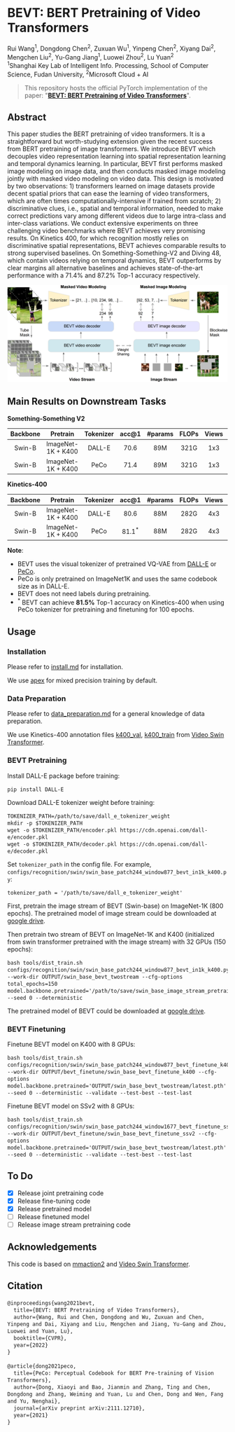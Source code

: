 # BEVT: BERT Pretraining of Video Transformers

Rui Wang<sup>1</sup>, Dongdong Chen<sup>2</sup>, Zuxuan Wu<sup>1</sup>, Yinpeng Chen<sup>2</sup>, Xiyang Dai<sup>2</sup>, Mengchen Liu<sup>2</sup>, Yu-Gang Jiang<sup>1</sup>, Luowei Zhou<sup>2</sup>, Lu Yuan<sup>2</sup> <br>
<sup>1</sup>Shanghai Key Lab of Intelligent Info. Processing, School of Computer Science, Fudan University, <sup>2</sup>Microsoft Cloud + AI

> This repository hosts the official PyTorch implementation of the paper: "[**BEVT: BERT Pretraining of Video Transformers**](https://arxiv.org/abs/2112.01529)".

## Abstract

This paper studies the BERT pretraining of video transformers. It is a straightforward but worth-studying extension given the recent success from BERT pretraining of image transformers. We introduce BEVT which decouples video representation learning into spatial representation learning and temporal dynamics learning. In particular, BEVT first performs masked image modeling on image data, and then conducts masked image modeling jointly with masked video modeling on video data. This design is motivated by two observations: 1) transformers learned on image datasets provide decent spatial priors that can ease the learning of video transformers, which are often times computationally-intensive if trained from scratch; 2) discriminative clues, i.e., spatial and temporal information, needed to make correct predictions vary among different videos  due to large intra-class and inter-class variations. We conduct extensive experiments on three challenging video benchmarks where BEVT achieves very promising results. On Kinetics 400, for which recognition mostly relies on discriminative spatial representations, BEVT achieves comparable results to strong supervised baselines. On Something-Something-V2 and Diving 48, which contain videos relying on temporal dynamics, BEVT outperforms by clear margins all alternative baselines and achieves state-of-the-art performance with a 71.4% and 87.2% Top-1 accuracy respectively.

<img src="assets/bevt_framework.png">



## Main Results on Downstream Tasks

**Something-Something V2**

| Backbone |  Pretrain   | Tokenizer | acc@1 | #params | FLOPs | Views | config | model |
| :---: | :---: | :---: | :---: | :---: | :---: | :---: | :---: | :---: |
|  Swin-B  | ImageNet-1K + K400 |  DALL-E   |  70.6  |   89M   |  321G  |  1x3  |  [config](configs/recognition/swin/swin_base_patch244_window1677_bevt_finetune_ssv2.py)  | ToDo |
|  Swin-B  | ImageNet-1K + K400 |  PeCo     |  71.4  |   89M   |  321G  |  1x3  |  [config](configs/recognition/swin/swin_base_patch244_window1677_bevt_finetune_ssv2.py)  | ToDo |


**Kinetics-400**

| Backbone |  Pretrain   | Tokenizer | acc@1 | #params | FLOPs | Views | config | model |
| :---: | :---: | :---: | :---: | :---: | :---: | :---: | :---: | :---: |
|  Swin-B  | ImageNet-1K + K400 |  DALL-E   |  80.6  |   88M   |  282G  |  4x3  |  [config](configs/recognition/swin/swin_base_patch244_window877_bevt_finetune_k400.py)  | ToDo |
|  Swin-B  | ImageNet-1K + K400 |  PeCo     |  81.1<sup>*</sup>  |   88M   |  282G  |  4x3  |  [config](configs/recognition/swin/swin_base_patch244_window877_bevt_finetune_k400.py)  | ToDo |

**Note**:

- BEVT uses the visual tokenizer of pretrained VQ-VAE from [DALL-E](https://arxiv.org/abs/2102.12092) or [PeCo](https://arxiv.org/abs/2111.12710).
- PeCo is only pretrained on ImageNet1K and uses the same codebook size as in DALL-E.
- BEVT does not need labels during pretraining.
- <sup>*</sup> BEVT can achieve **81.5%** Top-1 accuracy on Kinetics-400 when using PeCo tokenizer for pretraining and finetuning for 100 epochs.  


## Usage

###  Installation

Please refer to [install.md](docs/install.md) for installation.

We use [apex](https://github.com/NVIDIA/apex.git) for mixed precision training by default.

###  Data Preparation

Please refer to [data_preparation.md](docs/data_preparation.md) for a general knowledge of data preparation.

We use Kinetics-400 annotation files [k400_val](https://github.com/SwinTransformer/storage/releases/download/v1.0.6/k400_val.txt), [k400_train](https://github.com/SwinTransformer/storage/releases/download/v1.0.6/k400_train.txt) from [Video Swin Transformer](https://github.com/SwinTransformer/Video-Swin-Transformer).


### BEVT Pretraining

Install DALL-E package before training:
```
pip install DALL-E
```

Download DALL-E tokenizer weight before training:
```shell
TOKENIZER_PATH=/path/to/save/dall_e_tokenizer_weight
mkdir -p $TOKENIZER_PATH
wget -o $TOKENIZER_PATH/encoder.pkl https://cdn.openai.com/dall-e/encoder.pkl
wget -o $TOKENIZER_PATH/decoder.pkl https://cdn.openai.com/dall-e/decoder.pkl
```

Set `tokenizer_path` in the config file. For example, `configs/recognition/swin/swin_base_patch244_window877_bevt_in1k_k400.py`:
```shell
tokenizer_path = '/path/to/save/dall_e_tokenizer_weight'
```

First, pretrain the image stream of BEVT (Swin-base) on ImageNet-1K (800 epochs). The pretrained model of image stream could be downloaded at [google drive](https://drive.google.com/file/d/1VHKAH9YA_VD8M8bfGp2Svreqv0iuikB6/view?usp=sharing).

Then pretrain two stream of BEVT on ImageNet-1K and K400 (initialized from swin transformer pretrained with the image stream) with 32 GPUs (150 epochs):

```shell
bash tools/dist_train.sh configs/recognition/swin/swin_base_patch244_window877_bevt_in1k_k400.py --work-dir OUTPUT/swin_base_bevt_twostream --cfg-options total_epochs=150 model.backbone.pretrained='/path/to/save/swin_base_image_stream_pretrain.pth' --seed 0 --deterministic
```

The pretrained model of BEVT could be downloaded at [google drive](https://drive.google.com/file/d/13pMnG1ylyyKmhx5MKNZvqe7jHtPMY9cy/view?usp=sharing).

### BEVT Finetuning

Finetune BEVT model on K400 with 8 GPUs:

```shell
bash tools/dist_train.sh configs/recognition/swin/swin_base_patch244_window877_bevt_finetune_k400.py --work-dir OUTPUT/bevt_finetune/swin_base_bevt_finetune_k400 --cfg-options model.backbone.pretrained='OUTPUT/swin_base_bevt_twostream/latest.pth' --seed 0 --deterministic --validate --test-best --test-last
```

Finetune BEVT model on SSv2 with 8 GPUs:

```shell
bash tools/dist_train.sh configs/recognition/swin/swin_base_patch244_window1677_bevt_finetune_ssv2.py --work-dir OUTPUT/bevt_finetune/swin_base_bevt_finetune_ssv2 --cfg-options model.backbone.pretrained='OUTPUT/swin_base_bevt_twostream/latest.pth' --seed 0 --deterministic --validate --test-best --test-last
```

## To Do
- [x] Release joint pretraining code
- [x] Release fine-tuning code  
- [x] Release pretrained model
- [ ] Release finetuned model
- [ ] Release image stream pretraining code

## Acknowledgements

This code is based on [mmaction2](https://github.com/open-mmlab/mmaction2) and [Video Swin Transformer](https://github.com/SwinTransformer/Video-Swin-Transformer).

## Citation

```
@inproceedings{wang2021bevt,
  title={BEVT: BERT Pretraining of Video Transformers},
  author={Wang, Rui and Chen, Dongdong and Wu, Zuxuan and Chen, Yinpeng and Dai, Xiyang and Liu, Mengchen and Jiang, Yu-Gang and Zhou, Luowei and Yuan, Lu},
  booktitle={CVPR},
  year={2022}
}

@article{dong2021peco,
  title={PeCo: Perceptual Codebook for BERT Pre-training of Vision Transformers},
  author={Dong, Xiaoyi and Bao, Jianmin and Zhang, Ting and Chen, Dongdong and Zhang, Weiming and Yuan, Lu and Chen, Dong and Wen, Fang and Yu, Nenghai},
  journal={arXiv preprint arXiv:2111.12710},
  year={2021}
}
```